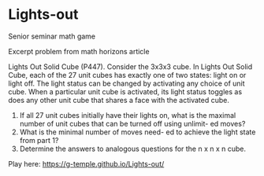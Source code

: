 # Lights-out
Senior seminar math game

Excerpt problem from math horizons article

Lights Out Solid Cube (P447). Consider the 3x3x3
cube. In Lights Out Solid Cube, each of the 27 unit
cubes has exactly one of two states: light on or light
off. The light status can be changed by activating
any choice of unit cube. When a particular unit cube
is activated, its light status toggles as does any other
unit cube that shares a face with the activated cube.

1) If all 27 unit cubes initially have their lights
on, what is the maximal number of unit
cubes that can be turned off using unlimit-
ed moves?
2) What is the minimal number of moves need-
ed to achieve the light state from part 1?
3) Determine the answers to analogous
questions for the n x n x n cube.

Play here: https://g-temple.github.io/Lights-out/
